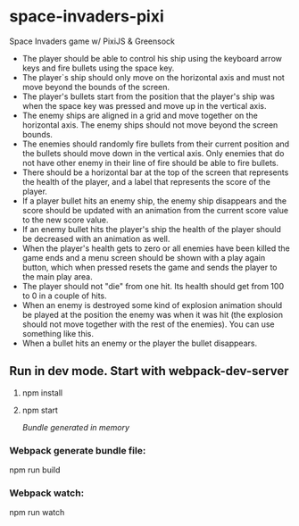 # space-invaders-pixi

Space Invaders game w/ PixiJS &amp; Greensock

- The player should be able to control his ship using the keyboard arrow keys and fire bullets using the space key.
- The player`s ship should only move on the horizontal axis and must not move beyond the bounds of the screen.
- The player's bullets start from the position that the player's ship was when the space key was pressed and move up in the vertical axis.
- The enemy ships are aligned in a grid and move together on the horizontal axis. The enemy ships should not move beyond the screen bounds.
- The enemies should randomly fire bullets from their current position and the bullets should move down in the vertical axis. Only enemies that do not have other enemy in their line of fire should be able to fire bullets.
- There should be a horizontal bar at the top of the screen that represents the health of the player, and a label that represents the score of the player.
- If a player bullet hits an enemy ship, the enemy ship disappears and the score should be updated with an animation from the current score value to the new score value.
- If an enemy bullet hits the player's ship the health of the player should be decreased with an animation as well.
- When the player's health gets to zero or all enemies have been killed the game ends and a menu screen should be shown with a play again button, which when pressed resets the game and sends the player to the main play area.
- The player should not "die" from one hit. Its health should get from 100 to 0 in a couple of hits.
- When an enemy is destroyed some kind of explosion animation should be played at the position the enemy was when it was hit (the explosion should not move together with the rest of the enemies). You can use something like this.
- When a bullet hits an enemy or the player the bullet disappears.

## Run in dev mode. Start with webpack-dev-server

1. npm install

2. npm start

   _Bundle generated in memory_

### Webpack generate bundle file:

npm run build

### Webpack watch:

npm run watch
